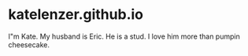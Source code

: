 # katelenzer.github.io
I"m Kate.
My husband is Eric.
He is a stud.
I love him more than pumpin cheesecake.

